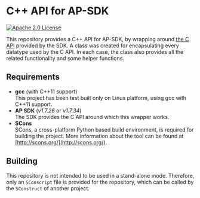 # C++ API for AP-SDK
[![Apache 2.0 License](https://img.shields.io/badge/license-Apache%20v2.0-blue.svg)](LICENSE)

This repository provides a C++ API for AP-SDK, by wrapping around [the C API](http://www.micronautomata.com/apsdk_documentation/1.7-34/modules.html) provided by the SDK.
A class was created for encapsulating every datatype used by the C API. In each case, the class also provides all the related functionality and some helper functions.

## Requirements
* **gcc** (with C++11 support)  
This project has been test built only on Linux platform, using gcc with C++11 support.
* **AP SDK** (*v1.7.26* or *v1.7.34*)  
The SDK provides the C API around which this wrapper works. 
* **SCons**  
SCons, a cross-platform Python based build environment, is required for building the project.
 More information about the tool can be found at [http://scons.org/](http://scons.org/).

## Building
This repository is not intended to be used in a stand-alone mode. Therefore, only an `SConscript` file is provided for the repository, which can be
called by the `SConstruct` of another project.
